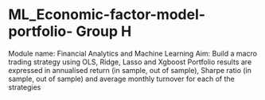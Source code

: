 # ML_Economic-factor-model-portfolio- Group H

Module name:    Financial Analytics and Machine Learning
Aim:  Build a macro trading strategy using OLS, Ridge, Lasso and Xgboost
Portfolio results are expressed in annualised return (in sample, out of sample), Sharpe ratio (in sample, out of sample) and average monthly turnover for each of the strategies
